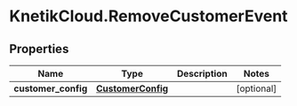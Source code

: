 # KnetikCloud.RemoveCustomerEvent

## Properties
Name | Type | Description | Notes
------------ | ------------- | ------------- | -------------
**customer_config** | [**CustomerConfig**](CustomerConfig.md) |  | [optional] 


